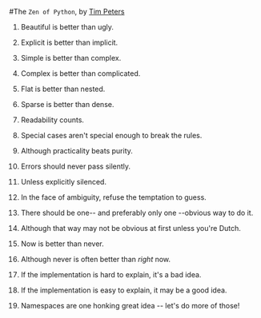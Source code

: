 #The `Zen of Python`, by [Tim Peters](https://en.wikipedia.org/timpeters)







1. Beautiful is better than ugly.



2. Explicit is better than implicit.







3. Simple is better than complex.







4. Complex is better than complicated.







5. Flat is better than nested.







6. Sparse is better than dense.







7. Readability counts.







8. Special cases aren't special enough to break the rules.







9. Although practicality beats purity.







10. Errors should never pass silently.







11. Unless explicitly silenced.







12. In the face of ambiguity, refuse the temptation to guess.







13. There should be one-- and preferably only one --obvious way to do it.







14. Although that way may not be obvious at first unless you're Dutch.







15. Now is better than never.







16. Although never is often better than *right* now.







17. If the implementation is hard to explain, it's a bad idea.







18. If the implementation is easy to explain, it may be a good idea.







19. Namespaces are one honking great idea -- let's do more of those!



    

    
    